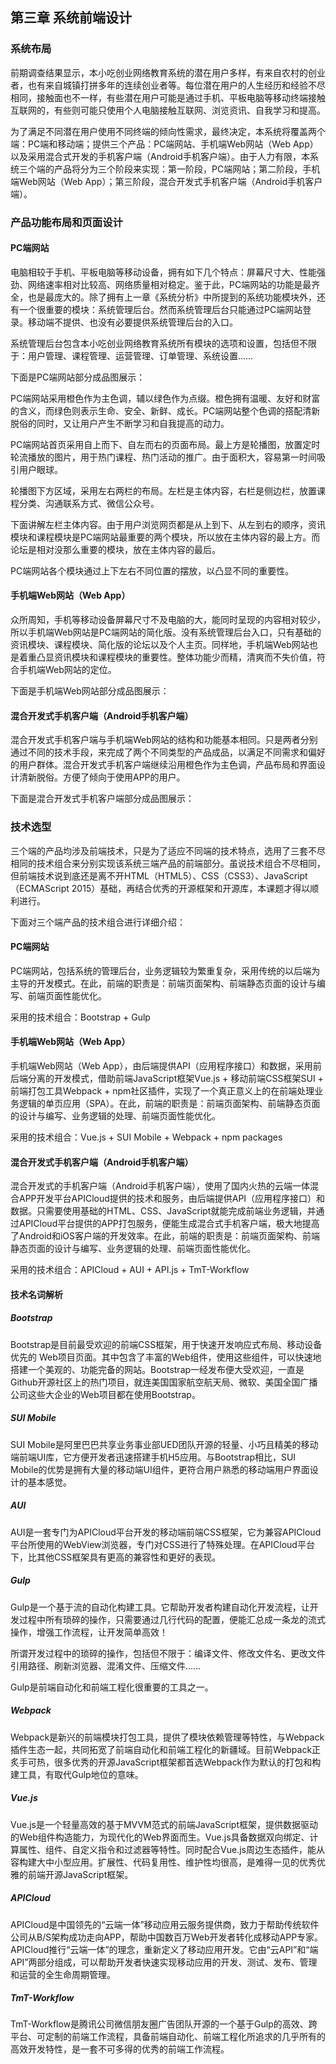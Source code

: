 ## 第三章 系统前端设计

### 系统布局

前期调查结果显示，本小吃创业网络教育系统的潜在用户多样，有来自农村的创业者，也有来自城镇打拼多年的连续创业者等。每位潜在用户的人生经历和经验不尽相同，接触面也不一样，有些潜在用户可能是通过手机、平板电脑等移动终端接触互联网的，有些则可能只使用个人电脑接触互联网、浏览资讯、自我学习和提高。

为了满足不同潜在用户使用不同终端的倾向性需求，最终决定，本系统将覆盖两个端：PC端和移动端；提供三个产品：PC端网站、手机端Web网站（Web App）以及采用混合式开发的手机客户端（Android手机客户端）。由于人力有限，本系统三个端的产品将分为三个阶段来实现：第一阶段，PC端网站；第二阶段，手机端Web网站（Web App）；第三阶段，混合开发式手机客户端（Android手机客户端）。

### 产品功能布局和页面设计

#### PC端网站

电脑相较于手机、平板电脑等移动设备，拥有如下几个特点：屏幕尺寸大、性能强劲、网络速率相对比较高、网络质量相对稳定。鉴于此，PC端网站的功能是最齐全，也是最庞大的。除了拥有上一章《系统分析》中所提到的系统功能模块外，还有一个很重要的模块：系统管理后台。然而系统管理后台只能通过PC端网站登录。移动端不提供、也没有必要提供系统管理后台的入口。

系统管理后台包含本小吃创业网络教育系统所有模块的选项和设置，包括但不限于：用户管理、课程管理、运营管理、订单管理、系统设置……

下面是PC端网站部分成品图展示：

PC端网站采用橙色作为主色调，辅以绿色作为点缀。橙色拥有温暖、友好和财富的含义，而绿色则表示生命、安全、新鲜、成长。PC端网站整个色调的搭配清新脱俗的同时，又让用户产生不断学习和自我提高的动力。

PC端网站首页采用自上而下、自左而右的页面布局。最上方是轮播图，放置定时轮流播放的图片，用于热门课程、热门活动的推广。由于面积大，容易第一时间吸引用户眼球。

轮播图下方区域，采用左右两栏的布局。左栏是主体内容，右栏是侧边栏，放置课程分类、沟通联系方式、微信公众号。

下面讲解左栏主体内容。由于用户浏览网页都是从上到下、从左到右的顺序，资讯模块和课程模块是PC端网站最重要的两个模块，所以放在主体内容的最上方。而论坛是相对没那么重要的模块，放在主体内容的最后。

PC端网站各个模块通过上下左右不同位置的摆放，以凸显不同的重要性。

#### 手机端Web网站（Web App）

众所周知，手机等移动设备屏幕尺寸不及电脑的大，能同时呈现的内容相对较少，所以手机端Web网站是PC端网站的简化版。没有系统管理后台入口，只有基础的资讯模块、课程模块、简化版的论坛以及个人主页。同样地，手机端Web网站也是着重凸显资讯模块和课程模块的重要性。整体功能少而精，清爽而不失价值，符合手机端Web网站的定位。

下面是手机端Web网站部分成品图展示：

#### 混合开发式手机客户端（Android手机客户端）

混合开发式手机客户端与手机端Web网站的结构和功能基本相同。只是两者分别通过不同的技术手段，来完成了两个不同类型的产品成品，以满足不同需求和偏好的用户群体。混合开发式手机客户端继续沿用橙色作为主色调，产品布局和界面设计清新脱俗。方便了倾向于使用APP的用户。

下面是混合开发式手机客户端部分成品图展示：

### 技术选型

三个端的产品均涉及前端技术，只是为了适应不同端的技术特点，选用了三套不尽相同的技术组合来分别实现该系统三端产品的前端部分。虽说技术组合不尽相同，但前端技术说到底还是离不开HTML（HTML5）、CSS（CSS3）、JavaScript（ECMAScript 2015）基础，再结合优秀的开源框架和开源库，本课题才得以顺利进行。

下面对三个端产品的技术组合进行详细介绍：

#### PC端网站

PC端网站，包括系统的管理后台，业务逻辑较为繁重复杂，采用传统的以后端为主导的开发模式。在此，前端的职责是：前端页面架构、前端静态页面的设计与编写、前端页面性能优化。

采用的技术组合：Bootstrap + Gulp

#### 手机端Web网站（Web App）

手机端Web网站（Web App），由后端提供API（应用程序接口）和数据，采用前后端分离的开发模式，借助前端JavaScript框架Vue.js + 移动前端CSS框架SUI + 前端打包工具Webpack + npm社区插件，实现了一个真正意义上的在前端处理业务逻辑的单页应用（SPA）。在此，前端的职责是：前端页面架构、前端静态页面的设计与编写、业务逻辑的处理、前端页面性能优化。

采用的技术组合：Vue.js + SUI Mobile + Webpack + npm packages

#### 混合开发式手机客户端（Android手机客户端）

混合开发式的手机客户端（Android手机客户端），使用了国内火热的云端一体混合APP开发平台APICloud提供的技术和服务，由后端提供API（应用程序接口）和数据。只需要使用基础的HTML、CSS、JavaScript就能完成前端业务逻辑，并通过APICloud平台提供的APP打包服务，便能生成混合式手机客户端，极大地提高了Android和iOS客户端的开发效率。在此，前端的职责是：前端页面架构、前端静态页面的设计与编写、业务逻辑的处理、前端页面性能优化。

采用的技术组合：APICloud + AUI + API.js + TmT-Workflow

#### 技术名词解析

##### Bootstrap

Bootstrap是目前最受欢迎的前端CSS框架，用于快速开发响应式布局、移动设备优先的 Web项目页面。其中包含了丰富的Web组件，使用这些组件，可以快速地搭建一个美观的、功能完备的网站。Bootstrap一经发布便大受欢迎，一直是Github开源社区上的热门项目，就连美国国家航空航天局、微软、美国全国广播公司这些大企业的Web项目都在使用Bootstrap。

##### SUI Mobile

SUI Mobile是阿里巴巴共享业务事业部UED团队开源的轻量、小巧且精美的移动端前端UI库，它方便开发者迅速搭建手机H5应用。与Bootstrap相比，SUI Mobile的优势是拥有大量的移动端UI组件，更符合用户熟悉的移动端用户界面设计的基本感觉。

##### AUI

AUI是一套专门为APICloud平台开发的移动端前端CSS框架，它为兼容APICloud平台所使用的WebView浏览器，专门对CSS进行了特殊处理。在APICloud平台下，比其他CSS框架具有更高的兼容性和更好的表现。

##### Gulp

Gulp是一个基于流的自动化构建工具。它帮助开发者构建自动化开发流程，让开发过程中所有琐碎的操作，只需要通过几行代码的配置，便能汇总成一条龙的流式操作，增强工作流程，让开发简单高效！

所谓开发过程中的琐碎的操作，包括但不限于：编译文件、修改文件名、更改文件引用路径、刷新浏览器、混淆文件、压缩文件……

Gulp是前端自动化和前端工程化很重要的工具之一。

##### Webpack

Webpack是新兴的前端模块打包工具，提供了模块依赖管理等特性，与Webpack插件生态一起，共同拓宽了前端自动化和前端工程化的新疆域。目前Webpack正炙手可热，很多优秀的开源JavaScript框架都首选Webpack作为默认的打包和构建工具，有取代Gulp地位的意味。

##### Vue.js

Vue.js是一个轻量高效的基于MVVM范式的前端JavaScript框架，提供数据驱动的Web组件构造能力，为现代化的Web界面而生。Vue.js具备数据双向绑定、计算属性、组件、自定义指令和过滤器等特性。同时配合Vue.js周边生态插件，能从容构建大中小型应用。扩展性、代码复用性、维护性均很高，是难得一见的优秀优雅的前端开源JavaScript框架。

##### APICloud

APICloud是中国领先的“云端一体”移动应用云服务提供商，致力于帮助传统软件公司从B/S架构成功走向APP，帮助中国数百万Web开发者转化成移动APP专家。APICloud推行“云端一体”的理念，重新定义了移动应用开发。它由“云API”和“端API”两部分组成，可以帮助开发者快速实现移动应用的开发、测试、发布、管理和运营的全生命周期管理。

##### TmT-Workflow

TmT-Workflow是腾讯公司微信朋友圈广告团队开源的一个基于Gulp的高效、跨平台、可定制的前端工作流程，具备前端自动化、前端工程化所追求的几乎所有的高效开发特性，是一套不可多得的优秀的前端工作流程。
